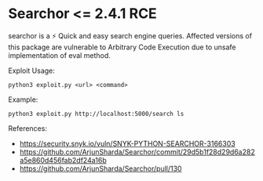 # Searchor <= 2.4.1 RCE
searchor is a ⚡️ Quick and easy search engine queries. Affected versions of this package are vulnerable to Arbitrary Code Execution due to unsafe implementation of eval method.

Exploit Usage:

`python3 exploit.py <url> <command>`

Example:

`python3 exploit.py http://localhost:5000/search ls`

References:
- https://security.snyk.io/vuln/SNYK-PYTHON-SEARCHOR-3166303
- https://github.com/ArjunSharda/Searchor/commit/29d5b1f28d29d6a282a5e860d456fab2df24a16b
- https://github.com/ArjunSharda/Searchor/pull/130

